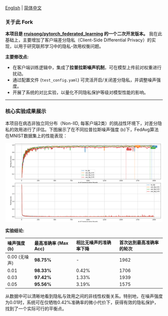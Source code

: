 [English](README.md) | [简体中文](README.zh-CN.md)
### **关于此 Fork**

**本项目是 [rruisong/pytorch_federated_learning](https://github.com/rruisong/pytorch_federated_learning) 的一个二次开发版本。** 我在此基础上，主要增加了客户端差分隐私（Client-Side Differential Privacy）的实现，以用于研究联邦学习中的隐私-效用权衡问题。

**主要修改点:**
* 在客户端训练逻辑中，集成了**拉普拉斯噪声机制**，可在模型上传前对权重进行扰动。
* 通过配置文件 (`test_config.yaml`) 可灵活开启/关闭差分隐私，并调整噪声强度。
* 开展了系统的对比实验，以量化不同隐私保护等级对模型性能的影响。

---

### **核心实验成果展示**

本项目在病态非独立同分布（Non-IID, 每客户端2类）的挑战性环境下，对差分隐私的效用进行了评估。下图展示了在不同拉普拉斯噪声强度 (`b`)下，FedAvg算法在MNIST数据集上的性能表现：

![Federated Learning LDP Comparison](<figures/FedAvg_LeNet_MNist_NIID_LDP_Comparison_Annotated.png>)

**实验结论:**

| 噪声强度 (b) | 最高准确率 (Max Acc) | 相比无噪声的准确率下降 | 首次达到最高准确率的轮次 |
| :--- | :--- | :--- | :--- |
| 0.00 (无噪声) | **98.75%** | - | 1962 |
| 0.01 | **98.33%** | 0.42% | 1706 |
| 0.03 | **97.42%** | 1.33% | 1939 |
| 0.05 | **95.56%** | 3.19% | 1575 |

从数据中可以清晰地看到隐私与效用之间的非线性权衡关系。特别地，在噪声强度为0.01时，系统可在仅牺牲0.42%准确率的微小代价下，获得有效的隐私保护，找到了一个实际可行的平衡点。
